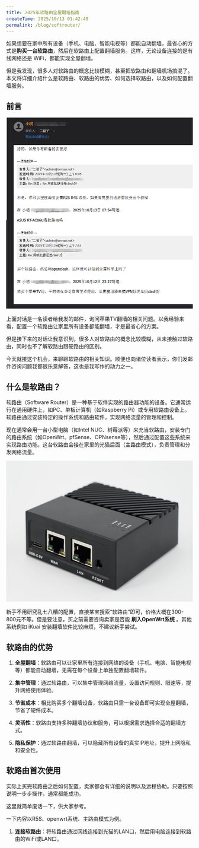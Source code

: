 ```yaml
---
title: 2025年软路由全屋翻墙指南
createTime: 2025/10/13 01:42:48
permalink: /blog/softrouter/
---
```


如果想要在家中所有设备（手机、电脑、智能电视等）都能自动翻墙，最省心的方式是**购买一台软路由**，然后在软路由上配置翻墙服务。这样，无论设备连接的是有线网络还是 WiFi，都能实现全屋翻墙。

但是我发现，很多人对软路由的概念比较模糊，甚至把软路由和翻墙机场搞混了。本文将详细介绍什么是软路由、软路由的优势、如何选择软路由，以及如何配置翻墙服务。

<!-- more -->

## 前言

![前言](images/2025年软路由全屋翻墙指南/image.png)

上面对话是一名读者给我发的邮件，询问苹果TV翻墙的相关问题。以我经验来看，配置一个软路由让家里所有设备都能翻墙，才是最省心的方案。

但是接下来的对话让我意识到，很多人对软路由的概念比较模糊，从未接触过软路由，同时也不了解软路由跟硬路由的区别。

今天就接这个机会，来聊聊软路由的相关知识。顺便也向诸位读者表示，你们发邮件咨询问题我都很乐意解答，这也是我写作的动力之一。

## 什么是软路由？

软路由（Software Router）是一种基于软件实现的路由器功能的设备。它通常运行在通用硬件上，如PC、单板计算机（如Raspberry Pi）或专用软路由设备上。软路由通过安装特定的操作系统和路由软件，实现网络流量的管理和控制。

现在通常会用一台小型电脑（如Intel NUC、树莓派等）来充当软路由，安装专门的路由系统（如OpenWrt、pfSense、OPNsense等），然后通过配置这些系统来实现路由功能。这台软路由会接在家里的光猫后面（主路由模式），负责管理和分发网络流量。

![r4s](images/2025年软路由全屋翻墙指南/image-1.png)

新手不用研究乱七八糟的配置，直接某宝搜索“软路由”即可，价格大概在300-800元不等。但是要注意，买之前需要咨询卖家是否能 **刷入OpenWrt系统** 。其他系统例如 iKuai 安装翻墙软件比较麻烦，不建议新手尝试。

## 软路由的优势

1. **全屋翻墙**：软路由可以让家里所有连接到网络的设备（手机、电脑、智能电视等）都能自动翻墙，无需在每个设备上单独配置翻墙软件。

2. **集中管理**：通过软路由，可以集中管理网络流量，设置访问规则、限速等，提升网络使用体验。

3. **节省成本**：相比购买多个翻墙设备，软路由只需一台设备即可实现全屋翻墙，节省了硬件成本。

4. **灵活性**：软路由支持多种翻墙协议和服务，可以根据需求选择合适的翻墙方式。

5. **隐私保护**：通过软路由翻墙，可以隐藏所有设备的真实IP地址，提升上网隐私和安全性。

## 软路由首次使用

实际上买完软路由之后如何配置，卖家都会有详细的说明以及远程协助。只要按照说明一步步操作，通常都能成功。

这里就简单废话一下，供大家参考。

一下内容以R5S、openwrt系统、主路由模式为例。

1. **连接软路由**：将软路由通过网线连接到光猫的LAN口，然后用电脑连接到软路由的WiFi或LAN口。